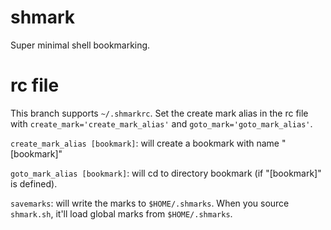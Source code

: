 # shmark

Super minimal shell bookmarking.

# rc file

This branch supports `~/.shmarkrc`. Set the create mark alias in the rc file with `create_mark='create_mark_alias'` and `goto_mark='goto_mark_alias'`.

`create_mark_alias [bookmark]`: will create a bookmark with name "[bookmark]"

`goto_mark_alias [bookmark]`: will cd to directory bookmark (if "[bookmark]" is defined).

`savemarks`: will write the marks to `$HOME/.shmarks`. When you source `shmark.sh`, it'll load global marks from `$HOME/.shmarks`.

